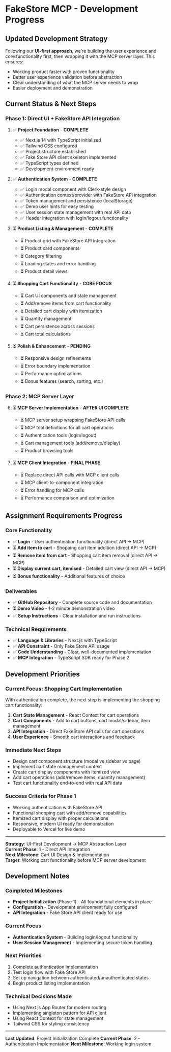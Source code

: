 # FakeStore MCP - Development Progress

## Updated Development Strategy

Following our **UI-first approach**, we're building the user experience and core functionality first, then wrapping it with the MCP server layer. This ensures:
- Working product faster with proven functionality
- Better user experience validation before abstraction
- Clear understanding of what the MCP server needs to wrap
- Easier deployment and demonstration

## Current Status & Next Steps

### **Phase 1: Direct UI + FakeStore API Integration**
1. ✅ **Project Foundation** - **COMPLETE**
   - ✅ Next.js 14 with TypeScript initialized
   - ✅ Tailwind CSS configured
   - ✅ Project structure established
   - ✅ Fake Store API client skeleton implemented
   - ✅ TypeScript types defined
   - ✅ Development environment ready

2. ✅ **Authentication System** - **COMPLETE**
   - ✅ Login modal component with Clerk-style design
   - ✅ Authentication context/provider with FakeStore API integration
   - ✅ Token management and persistence (localStorage)
   - ✅ Demo user hints for easy testing
   - ✅ User session state management with real API data
   - ✅ Header integration with login/logout functionality

3. ⏳ **Product Listing & Management** - **COMPLETE**
   - ⏳ Product grid with FakeStore API integration
   - ⏳ Product card components
   - ⏳ Category filtering
   - ⏳ Loading states and error handling
   - ⏳ Product detail views

4. ⏳ **Shopping Cart Functionality** - **CORE FOCUS**
   - ⏳ Cart UI components and state management
   - ⏳ Add/remove items from cart functionality  
   - ⏳ Detailed cart display with itemization
   - ⏳ Quantity management
   - ⏳ Cart persistence across sessions
   - ⏳ Cart total calculations

5. ⏳ **Polish & Enhancement** - **PENDING**
   - ⏳ Responsive design refinements
   - ⏳ Error boundary implementation
   - ⏳ Performance optimizations
   - ⏳ Bonus features (search, sorting, etc.)

### **Phase 2: MCP Server Layer** 
6. ⏳ **MCP Server Implementation** - **AFTER UI COMPLETE**
   - ⏳ MCP server setup wrapping FakeStore API calls
   - ⏳ MCP tool definitions for all cart operations
   - ⏳ Authentication tools (login/logout)
   - ⏳ Cart management tools (add/remove/display)
   - ⏳ Product browsing tools

7. ⏳ **MCP Client Integration** - **FINAL PHASE**
   - ⏳ Replace direct API calls with MCP client calls
   - ⏳ MCP client-to-component integration
   - ⏳ Error handling for MCP calls
   - ⏳ Performance comparison and optimization

## Assignment Requirements Progress

### Core Functionality
- ✅ **Login** - User authentication functionality (direct API → MCP)
- ⏳ **Add item to cart** - Shopping cart item addition (direct API → MCP)
- ⏳ **Remove item from cart** - Shopping cart item removal (direct API → MCP)
- ⏳ **Display current cart, itemised** - Detailed cart view (direct API → MCP)
- ⏳ **Bonus functionality** - Additional features of choice

### Deliverables
- ✅ **GitHub Repository** - Complete source code and documentation
- ⏳ **Demo Video** - 1-2 minute demonstration video
- ✅ **Setup Instructions** - Clear installation and run instructions

### Technical Requirements
- ✅ **Language & Libraries** - Next.js with TypeScript
- ✅ **API Constraint** - Only Fake Store API usage
- ✅ **Code Understanding** - Clear, well-documented implementation
- ✅ **MCP Integration** - TypeScript SDK ready for Phase 2

## Development Priorities

### **Current Focus: Shopping Cart Implementation**
With authentication complete, the next step is implementing the shopping cart functionality:

1. **Cart State Management** - React Context for cart operations
2. **Cart Components** - Add to cart buttons, cart modal/sidebar, item management  
3. **API Integration** - Direct FakeStore API calls for cart operations
4. **User Experience** - Smooth cart interactions and feedback

### **Immediate Next Steps**
- Design cart component structure (modal vs sidebar vs page)
- Implement cart state management context
- Create cart display components with itemized view
- Add cart operations (add/remove items, quantity management)
- Test cart functionality end-to-end with real API data

### **Success Criteria for Phase 1**
- Working authentication with FakeStore API
- Functional shopping cart with add/remove capabilities
- Itemized cart display with proper calculations
- Responsive, modern UI ready for demonstration
- Deployable to Vercel for live demo

---

**Strategy**: UI-First Development → MCP Abstraction Layer  
**Current Phase**: 1 - Direct API Integration  
**Next Milestone**: Cart UI Design & Implementation  
**Target**: Working cart functionality before MCP server development

## Development Notes

### Completed Milestones
- **Project Initialization** (Phase 1) - All foundational elements in place
- **Configuration** - Development environment fully configured
- **API Integration** - Fake Store API client ready for use

### Current Focus
- **Authentication System** - Building login/logout functionality
- **User Session Management** - Implementing secure token handling

### Next Priorities
1. Complete authentication implementation
2. Test login flow with Fake Store API
3. Set up navigation between authenticated/unauthenticated states
4. Begin product listing implementation

### Technical Decisions Made
- Using Next.js App Router for modern routing
- Implementing singleton pattern for API client
- Using React Context for state management
- Tailwind CSS for styling consistency

---

**Last Updated**: Project Initialization Complete
**Current Phase**: 2 - Authentication Implementation
**Next Milestone**: Working login system 